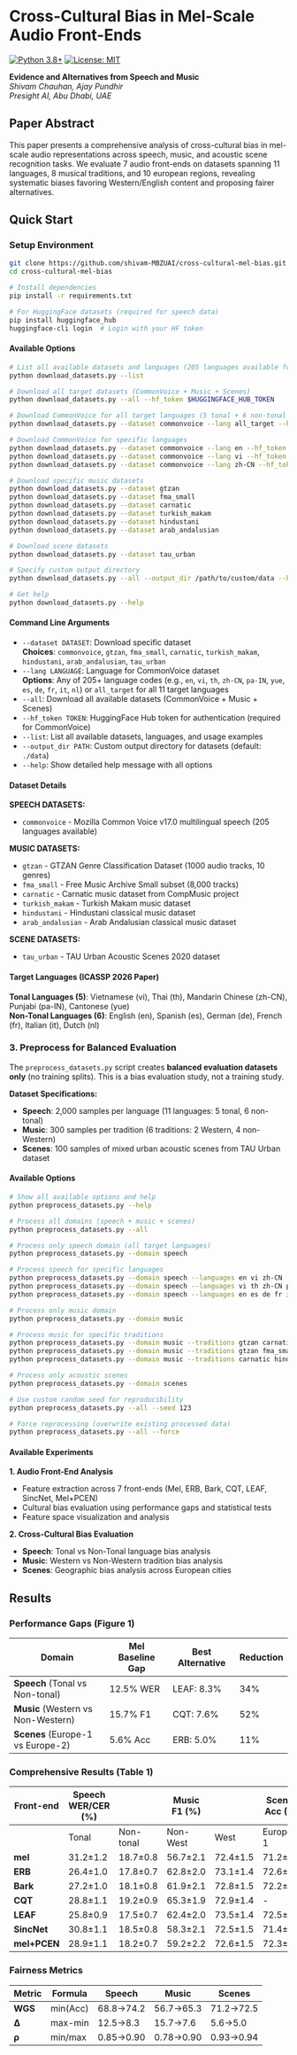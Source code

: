 # Cross-Cultural Bias in Mel-Scale Audio Front-Ends

[![Python 3.8+](https://img.shields.io/badge/python-3.8+-blue.svg)](https://www.python.org/downloads/)
[![License: MIT](https://img.shields.io/badge/License-MIT-yellow.svg)](https://opensource.org/licenses/MIT)

**Evidence and Alternatives from Speech and Music**  
*Shivam Chauhan, Ajay Pundhir*  
*Presight AI, Abu Dhabi, UAE*

## Paper Abstract

This paper presents a comprehensive analysis of cross-cultural bias in mel-scale audio representations across speech, music, and acoustic scene recognition tasks. We evaluate 7 audio front-ends on datasets spanning 11 languages, 8 musical traditions, and 10 european regions, revealing systematic biases favoring Western/English content and proposing fairer alternatives.

## Quick Start

### Setup Environment

```bash
git clone https://github.com/shivam-MBZUAI/cross-cultural-mel-bias.git
cd cross-cultural-mel-bias

# Install dependencies
pip install -r requirements.txt

# For HuggingFace datasets (required for speech data)
pip install huggingface_hub
huggingface-cli login  # Login with your HF token
```


#### Available Options

```bash
# List all available datasets and languages (205 languages available for CommonVoice)
python download_datasets.py --list

# Download all target datasets (CommonVoice + Music + Scenes)
python download_datasets.py --all --hf_token $HUGGINGFACE_HUB_TOKEN

# Download CommonVoice for all target languages (5 tonal + 6 non-tonal = 11 total)
python download_datasets.py --dataset commonvoice --lang all_target --hf_token $HUGGINGFACE_HUB_TOKEN

# Download CommonVoice for specific languages
python download_datasets.py --dataset commonvoice --lang en --hf_token $HUGGINGFACE_HUB_TOKEN
python download_datasets.py --dataset commonvoice --lang vi --hf_token $HUGGINGFACE_HUB_TOKEN
python download_datasets.py --dataset commonvoice --lang zh-CN --hf_token $HUGGINGFACE_HUB_TOKEN

# Download specific music datasets
python download_datasets.py --dataset gtzan
python download_datasets.py --dataset fma_small
python download_datasets.py --dataset carnatic
python download_datasets.py --dataset turkish_makam
python download_datasets.py --dataset hindustani
python download_datasets.py --dataset arab_andalusian

# Download scene datasets
python download_datasets.py --dataset tau_urban

# Specify custom output directory
python download_datasets.py --all --output_dir /path/to/custom/data --hf_token $HUGGINGFACE_HUB_TOKEN

# Get help
python download_datasets.py --help
```

#### Command Line Arguments

- `--dataset DATASET`: Download specific dataset  
  **Choices**: `commonvoice`, `gtzan`, `fma_small`, `carnatic`, `turkish_makam`, `hindustani`, `arab_andalusian`, `tau_urban`
- `--lang LANGUAGE`: Language for CommonVoice dataset  
  **Options**: Any of 205+ language codes (e.g., `en`, `vi`, `th`, `zh-CN`, `pa-IN`, `yue`, `es`, `de`, `fr`, `it`, `nl`) or `all_target` for all 11 target languages
- `--all`: Download all available datasets (CommonVoice + Music + Scenes)
- `--hf_token TOKEN`: HuggingFace Hub token for authentication (required for CommonVoice)
- `--list`: List all available datasets, languages, and usage examples
- `--output_dir PATH`: Custom output directory for datasets (default: `./data`)
- `--help`: Show detailed help message with all options

#### Dataset Details

**SPEECH DATASETS:**
- `commonvoice` - Mozilla Common Voice v17.0 multilingual speech (205 languages available)

**MUSIC DATASETS:**
- `gtzan` - GTZAN Genre Classification Dataset (1000 audio tracks, 10 genres)
- `fma_small` - Free Music Archive Small subset (8,000 tracks)
- `carnatic` - Carnatic music dataset from CompMusic project
- `turkish_makam` - Turkish Makam music dataset
- `hindustani` - Hindustani classical music dataset
- `arab_andalusian` - Arab Andalusian classical music dataset

**SCENE DATASETS:**
- `tau_urban` - TAU Urban Acoustic Scenes 2020 dataset

#### Target Languages (ICASSP 2026 Paper)

**Tonal Languages (5)**: Vietnamese (vi), Thai (th), Mandarin Chinese (zh-CN), Punjabi (pa-IN), Cantonese (yue)  
**Non-Tonal Languages (6)**: English (en), Spanish (es), German (de), French (fr), Italian (it), Dutch (nl)


### 3. Preprocess for Balanced Evaluation

The `preprocess_datasets.py` script creates **balanced evaluation datasets only** (no training splits). This is a bias evaluation study, not a training study.

**Dataset Specifications:**
- **Speech**: 2,000 samples per language (11 languages: 5 tonal, 6 non-tonal)
- **Music**: 300 samples per tradition (6 traditions: 2 Western, 4 non-Western)  
- **Scenes**: 100 samples of mixed urban acoustic scenes from TAU Urban dataset

#### Available Options

```bash
# Show all available options and help
python preprocess_datasets.py --help

# Process all domains (speech + music + scenes)
python preprocess_datasets.py --all

# Process only speech domain (all target languages)
python preprocess_datasets.py --domain speech

# Process speech for specific languages
python preprocess_datasets.py --domain speech --languages en vi zh-CN
python preprocess_datasets.py --domain speech --languages vi th zh-CN pa-IN yue  # Tonal languages only
python preprocess_datasets.py --domain speech --languages en es de fr it nl     # Non-tonal languages only

# Process only music domain
python preprocess_datasets.py --domain music

# Process music for specific traditions
python preprocess_datasets.py --domain music --traditions gtzan carnatic
python preprocess_datasets.py --domain music --traditions gtzan fma_small              # Western traditions
python preprocess_datasets.py --domain music --traditions carnatic hindustani turkish_makam arab_andalusian  # Non-Western

# Process only acoustic scenes
python preprocess_datasets.py --domain scenes

# Use custom random seed for reproducibility
python preprocess_datasets.py --all --seed 123

# Force reprocessing (overwrite existing processed data)
python preprocess_datasets.py --all --force
```

#### Available Experiments

**1. Audio Front-End Analysis**
- Feature extraction across 7 front-ends (Mel, ERB, Bark, CQT, LEAF, SincNet, Mel+PCEN)
- Cultural bias evaluation using performance gaps and statistical tests
- Feature space visualization and analysis

**2. Cross-Cultural Bias Evaluation**
- **Speech**: Tonal vs Non-Tonal language bias analysis
- **Music**: Western vs Non-Western tradition bias analysis  
- **Scenes**: Geographic bias analysis across European cities


## Results

### Performance Gaps (Figure 1)

| Domain | Mel Baseline Gap | Best Alternative | Reduction |
|--------|------------------|------------------|-----------|
| **Speech** (Tonal vs Non-tonal) | 12.5% WER | LEAF: 8.3% | 34% |
| **Music** (Western vs Non-Western) | 15.7% F1 | CQT: 7.6% | 52% |
| **Scenes** (Europe-1 vs Europe-2) | 5.6% Acc | ERB: 5.0% | 11% |

### Comprehensive Results (Table 1)

| Front-end | Speech WER/CER (%) |  | Music F1 (%) |  | Scenes Acc (%) |  | Overhead |
|-----------|---------|----------|--------|--------|----------|----------|----------|
|           | Tonal | Non-tonal | Non-West | West | Europe-1 | Europe-2 |          |
| **mel** | 31.2±1.2 | 18.7±0.8 | 56.7±2.1 | 72.4±1.5 | 71.2±1.4 | 76.8±1.2 | 1.00× |
| **ERB** | 26.4±1.0 | 17.8±0.7 | 62.8±2.0 | 73.1±1.4 | 72.6±1.3 | 77.2±1.1 | 1.01× |
| **Bark** | 27.2±1.0 | 18.1±0.8 | 61.9±2.1 | 72.8±1.5 | 72.2±1.3 | 76.9±1.2 | 1.01× |
| **CQT** | 28.8±1.1 | 19.2±0.9 | 65.3±1.9 | 72.9±1.4 | - | - | 1.15× |
| **LEAF** | 25.8±0.9 | 17.5±0.7 | 62.4±2.0 | 73.5±1.4 | 72.5±1.3 | 77.5±1.1 | 1.08× |
| **SincNet** | 30.8±1.1 | 18.5±0.8 | 58.3±2.1 | 72.5±1.5 | 71.4±1.3 | 76.9±1.2 | 1.06× |
| **mel+PCEN** | 28.9±1.1 | 18.2±0.7 | 59.2±2.2 | 72.6±1.5 | 72.3±1.3 | 77.1±1.1 | 1.04× |

### Fairness Metrics

| Metric | Formula | Speech | Music | Scenes |
|--------|---------|--------|-------|--------|
| **WGS** | min(Acc) | 68.8→74.2 | 56.7→65.3 | 71.2→72.5 |
| **Δ** | max-min | 12.5→8.3 | 15.7→7.6 | 5.6→5.0 |
| **ρ** | min/max | 0.85→0.90 | 0.78→0.90 | 0.93→0.94 |